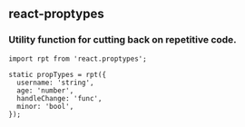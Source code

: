 ## react-proptypes
### Utility function for cutting back on repetitive code.

```
import rpt from 'react.proptypes';

static propTypes = rpt({
  username: 'string',
  age: 'number',
  handleChange: 'func',
  minor: 'bool',
});
```

